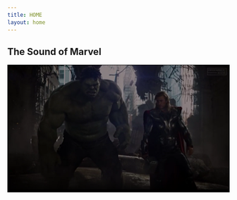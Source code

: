 ```yaml
---
title: HOME
layout: home
---
```


## The Sound of Marvel
<img src= "/Capture.PNG" style= "scale:100%;float:left;margin-right:30px"> 
